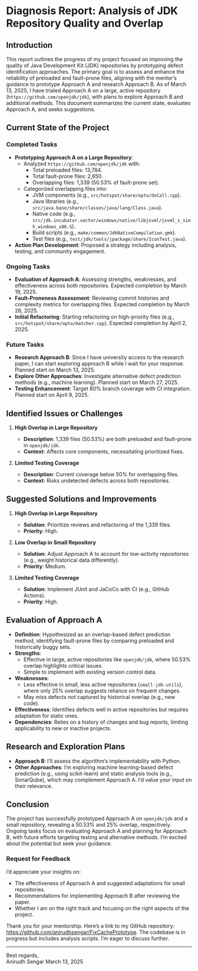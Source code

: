 # Diagnosis Report: Analysis of JDK Repository Quality and Overlap

## Introduction

This report outlines the progress of my project focused on improving the quality of Java Development Kit (JDK) repositories by prototyping defect identification approaches. The primary goal is to assess and enhance the reliability of preloaded and fault-prone files, aligning with the mentor’s guidance to prototype Approach A and research Approach B. As of March 13, 2025, I have trialed Approach A on a large, active repository (`https://github.com/openjdk/jdk`), with plans to explore Approach B and additional methods. This document summarizes the current state, evaluates Approach A, and seeks suggestions.

## Current State of the Project

### Completed Tasks
- **Prototyping Approach A on a Large Repository**:
  - Analyzed `https://github.com/openjdk/jdk` with:
    - Total preloaded files: 13,784.
    - Total fault-prone files: 2,650.
    - Overlapping files: 1,339 (50.53% of fault-prone set).
  - Categorized overlapping files into:
    - JVM components (e.g., `src/hotspot/share/opto/doCall.cpp`).
    - Java libraries (e.g., `src/java.base/share/classes/java/lang/Class.java`).
    - Native code (e.g., `src/jdk.incubator.vector/windows/native/libjsvml/jsvml_s_sinh_windows_x86.S`).
    - Build scripts (e.g., `make/common/JdkNativeCompilation.gmk`).
    - Test files (e.g., `test/jdk/tools/jpackage/share/IconTest.java`).
- **Action Plan Development**: Proposed a strategy including analysis, testing, and community engagement.

### Ongoing Tasks
- **Evaluation of Approach A**: Assessing strengths, weaknesses, and effectiveness across both repositories. Expected completion by March 19, 2025.
- **Fault-Proneness Assessment**: Reviewing commit histories and complexity metrics for overlapping files. Expected completion by March 26, 2025.
- **Initial Refactoring**: Starting refactoring on high-priority files (e.g., `src/hotspot/share/opto/matcher.cpp`). Expected completion by April 2, 2025.

### Future Tasks
- **Research Approach B**: Since I have university access to the research paper, I can start exploring approach B while I wait for your response. Planned start on March 13, 2025.
- **Explore Other Approaches**: Investigate alternative defect prediction methods (e.g., machine learning). Planned start on March 27, 2025.
- **Testing Enhancement**: Target 80% branch coverage with CI integration. Planned start on April 9, 2025.

## Identified Issues or Challenges

1. **High Overlap in Large Repository**  
   - **Description**: 1,339 files (50.53%) are both preloaded and fault-prone in `openjdk/jdk`.
   - **Context**: Affects core components, necessitating prioritized fixes.

2. **Limited Testing Coverage**  
   - **Description**: Current coverage below 50% for overlapping files.
   - **Context**: Risks undetected defects across both repositories.

## Suggested Solutions and Improvements

1. **High Overlap in Large Repository**  
   - **Solution**: Prioritize reviews and refactoring of the 1,339 files.
   - **Priority**: High.

2. **Low Overlap in Small Repository**  
   - **Solution**: Adjust Approach A to account for low-activity repositories (e.g., weight historical data differently).
   - **Priority**: Medium.

3. **Limited Testing Coverage**  
   - **Solution**: Implement JUnit and JaCoCo with CI (e.g., GitHub Actions).
   - **Priority**: High.

## Evaluation of Approach A
- **Definition**: Hypothesized as an overlap-based defect prediction method, identifying fault-prone files by comparing preloaded and historically buggy sets.
- **Strengths**:
  - Effective in large, active repositories like `openjdk/jdk`, where 50.53% overlap highlights critical issues.
  - Simple to implement with existing version control data.
- **Weaknesses**:
  - Less effective in small, less active repositories (`small-jdk-utils`), where only 25% overlap suggests reliance on frequent changes.
  - May miss defects not captured by historical overlap (e.g., new code).
- **Effectiveness**: Identifies defects well in active repositories but requires adaptation for static ones.
- **Dependencies**: Relies on a history of changes and bug reports, limiting applicability to new or inactive projects.

## Research and Exploration Plans
- **Approach B**: I’ll assess the algorithm’s implementability with Python.
- **Other Approaches**: I’m exploring machine learning-based defect prediction (e.g., using scikit-learn) and static analysis tools (e.g., SonarQube), which may complement Approach A. I’d value your input on their relevance.

## Conclusion
The project has successfully prototyped Approach A on `openjdk/jdk` and a small repository, revealing a 50.53% and 25% overlap, respectively. Ongoing tasks focus on evaluating Approach A and planning for Approach B, with future efforts targeting testing and alternative methods. I’m excited about the potential but seek your guidance.

### Request for Feedback
I’d appreciate your insights on:
- The effectiveness of Approach A and suggested adaptations for small repositories.
- Recommendations for implementing Approach B after reviewing the paper.
- Whether I am on the right track and focusing on the right aspects of the project.

Thank you for your mentorship. Here’s a link to my GitHub repository: https://github.com/anirudhsengar/FixCachePrototype. The codebase is in progress but includes analysis scripts. I’m eager to discuss further.

---

Best regards,  
Anirudh Sengar
March 13, 2025